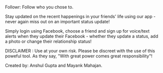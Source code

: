 Followr: Follow who you chose to.

Stay updated on the recent happenings in your friends' life using our app - never again miss out on an important status update!

Simply login using Facebook, choose a friend and sign up for voice/text alerts when they update their Facebook - whether they update a status, add a photo or change their relationship status!

DISCLAIMER : Use at your own risk. Please be discreet with the use of this poweful tool. As they say, "With great power comes great responsibility"!

Created by: Anshul Gupta and Mayank Mahajan.
